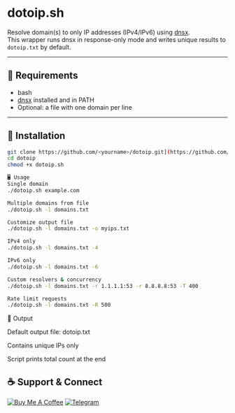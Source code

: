 # dotoip.sh

Resolve domain(s) to only IP addresses (IPv4/IPv6) using [dnsx](https://github.com/projectdiscovery/dnsx).  
This wrapper runs dnsx in response-only mode and writes unique results to `dotoip.txt` by default.

---

## 🔧 Requirements
- bash
- [dnsx](https://github.com/projectdiscovery/dnsx) installed and in PATH
- Optional: a file with one domain per line

---

## 🚀 Installation
```bash
git clone https://github.com/<yourname>/dotoip.git](https://github.com/Mid8hunter/DomaintoIP.git
cd dotoip
chmod +x dotoip.sh

🖥 Usage
Single domain
./dotoip.sh example.com

Multiple domains from file
./dotoip.sh -l domains.txt

Customize output file
./dotoip.sh -l domains.txt -o myips.txt

IPv4 only
./dotoip.sh -l domains.txt -4

IPv6 only
./dotoip.sh -l domains.txt -6

Custom resolvers & concurrency
./dotoip.sh -l domains.txt -r 1.1.1.1:53 -r 8.8.8.8:53 -T 400

Rate limit requests
./dotoip.sh -l domains.txt -R 500

```

📂 Output

Default output file: dotoip.txt

Contains unique IPs only

Script prints total count at the end

## ☕ Support & Connect

[![Buy Me A Coffee](https://img.shields.io/badge/Buy%20Me%20a%20Coffee-FFDD00?style=for-the-badge&logo=buy-me-a-coffee&logoColor=black)](https://buymeacoffee.com/gd_discov3r)
[![Telegram](https://img.shields.io/badge/Telegram-2CA5E0?style=for-the-badge&logo=telegram&logoColor=white)](https://telegram.me/gd_discov3r)


